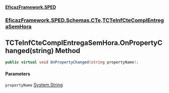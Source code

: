 #### [EficazFramework.SPED](EficazFrameworkSPED.md 'EficazFramework SPED')
### [EficazFramework.SPED.Schemas.CTe](EficazFramework.SPED.Schemas.CTe.md 'EficazFramework.SPED.Schemas.CTe').[TCTeInfCteComplEntregaSemHora](EficazFramework.SPED.Schemas.CTe/TCTeInfCteComplEntregaSemHora.md 'EficazFramework.SPED.Schemas.CTe.TCTeInfCteComplEntregaSemHora')

## TCTeInfCteComplEntregaSemHora.OnPropertyChanged(string) Method

```csharp
public virtual void OnPropertyChanged(string propertyName);
```
#### Parameters

<a name='EficazFramework.SPED.Schemas.CTe.TCTeInfCteComplEntregaSemHora.OnPropertyChanged(string).propertyName'></a>

`propertyName` [System.String](https://docs.microsoft.com/en-us/dotnet/api/System.String 'System.String')